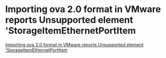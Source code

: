 # Importing ova 2.0 format in VMware reports Unsupported element 'StorageItemEthernetPortItem
[Importing ova 2.0 format in VMware reports Unsupported element 'StorageItemEthernetPortItem](https://aiwithcloud.com/2022/09/15/importing_ova_2-0_format_in_vmware_reports_unsupported_element_storageitemethernetportitem/)
